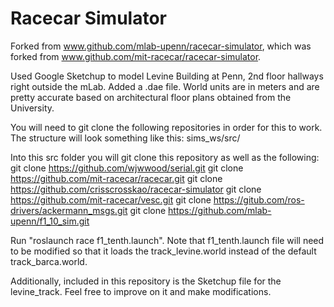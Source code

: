 Racecar Simulator
=================
Forked from www.github.com/mlab-upenn/racecar-simulator, which was forked from
www.github.com/mit-racecar/racecar-simulator. 

Used Google Sketchup to model Levine Building at Penn, 2nd floor hallways right
outside the mLab. Added a .dae file. World units are in meters and are pretty
accurate based on architectural floor plans obtained from the University.

You will need to git clone the following repositories in order for this to work.
The structure will look something like this: sims_ws/src/

Into this src folder you will git clone this repository as well as the following:
git clone https://github.com/wjwwood/serial.git
git clone https://github.com/mit-racecar/racecar.git
git clone https://github.com/crisscrosskao/racecar-simulator
git clone https://github.com/mit-racecar/vesc.git
git clone https://gitub.com/ros-drivers/ackermann_msgs.git
git clone https://github.com/mlab-upenn/f1_10_sim.git

Run "roslaunch race f1_tenth.launch". Note that f1_tenth.launch file will
need to be modified so that it loads the track_levine.world instead of the default
track_barca.world.

Additionally, included in this repository is the Sketchup file for the levine_track.
Feel free to improve on it and make modifications.
